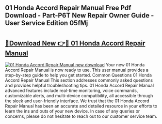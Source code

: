 ## 01 Honda Accord Repair Manual Free Pdf Download - Part-P6T New Repair Owner Guide - User Service Edition 05fMj

# <h2><a href="http://bc54888.oget.top/?id=01+Honda+Accord+Repair+Manual">🔗Download New 👉🔴 01 Honda Accord Repair Manual</a></h2>

[![01 Honda Accord Repair Manual new download](https://i.imgur.com/5g1atiW.png)](http://bc54888.oget.top/?id=01+Honda+Accord+Repair+Manual)
Your new 01 Honda Accord Repair Manual is now ready to use. This user manual provides a step-by-step guide to help you get started. Common Questions 01 Honda Accord Repair Manual This section addresses commonly asked questions and provides helpful troubleshooting tips. 01 Honda Accord Repair Manual advanced features include real-time monitoring, voice commands, customizable alerts, and multi-device compatibility, all accessible through the sleek and user-friendly interface. We trust that the 01 Honda Accord Repair Manual has been an accurate and detailed resource in your efforts to learn the ins and outs of your new device. In case of any queries or concerns, please do not hesitate to reach out to our customer service team.

